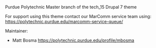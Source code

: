 
Purdue Polytechnic Master branch of the tech_15 Drupal 7 theme

For support using this theme contact our MarComm service team using:
https://polytechnic.purdue.edu/marcomm-service-queue/

Maintainer:
* Matt Bosma https://polytechnic.purdue.edu/profile/mbosma
